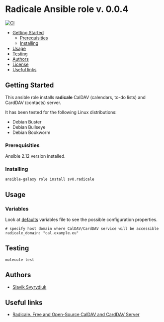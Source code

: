 Radicale Ansible role v. 0.0.4
==============================
[![CI](https://github.com/sv0/ansible-radicale/actions/workflows/ci.yml/badge.svg)](https://github.com/sv0/ansible-radicale/actions/workflows/ci.yml)

- [Getting Started](#getting-started)
  - [Prerequisities](#prerequisities)
  - [Installing](#installing)
- [Usage](#usage)
- [Testing](#testing)
- [Authors](#authors)
- [License](#license)
- [Useful links](#useful-links)


## Getting Started

This ansible role installs **radicale**  CalDAV (calendars, to-do lists) and CardDAV (contacts) server.

It has been tested for the following Linux distributions:

* Debian Buster
* Debian Bullseye
* Debian Bookworm


### Prerequisities

Ansible 2.12 version installed.


### Installing

    ansible-galaxy role install sv0.radicale


## Usage

### Variables

Look at [defaults](defaults/main.yml) variables file to see the
possible configuration properties.

    # specify host domain where CalDAV/CardDAV service will be accessible
    radicale_domain: "cal.example.eu"


## Testing

    molecule test


## Authors

- [Slavik Svyrydiuk](https://slavik.svyrydiuk.eu)


## Useful links

- [Radicale. Free and Open-Source CalDAV and CardDAV Server](https://radicale.org/v3.html)
